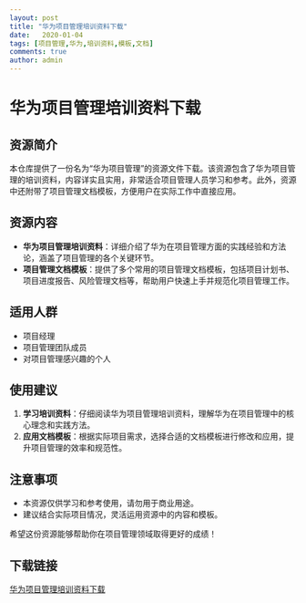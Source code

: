 ```yaml
---
layout: post
title: "华为项目管理培训资料下载"
date:   2020-01-04
tags: [项目管理,华为,培训资料,模板,文档]
comments: true
author: admin
---
```

# 华为项目管理培训资料下载

## 资源简介

本仓库提供了一份名为“华为项目管理”的资源文件下载。该资源包含了华为项目管理的培训资料，内容详实且实用，非常适合项目管理人员学习和参考。此外，资源中还附带了项目管理文档模板，方便用户在实际工作中直接应用。

## 资源内容

- **华为项目管理培训资料**：详细介绍了华为在项目管理方面的实践经验和方法论，涵盖了项目管理的各个关键环节。
- **项目管理文档模板**：提供了多个常用的项目管理文档模板，包括项目计划书、项目进度报告、风险管理文档等，帮助用户快速上手并规范化项目管理工作。

## 适用人群

- 项目经理
- 项目管理团队成员
- 对项目管理感兴趣的个人

## 使用建议

1. **学习培训资料**：仔细阅读华为项目管理培训资料，理解华为在项目管理中的核心理念和实践方法。
2. **应用文档模板**：根据实际项目需求，选择合适的文档模板进行修改和应用，提升项目管理的效率和规范性。

## 注意事项

- 本资源仅供学习和参考使用，请勿用于商业用途。
- 建议结合实际项目情况，灵活运用资源中的内容和模板。

希望这份资源能够帮助你在项目管理领域取得更好的成绩！

## 下载链接

[华为项目管理培训资料下载](https://pan.quark.cn/s/fa346c4f3593)